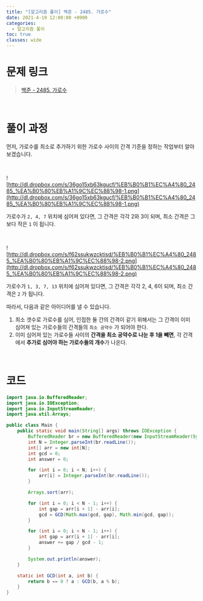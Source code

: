 ```yaml
---
title: "[알고리즘 풀이] 백준 - 2485. 가로수"
date: 2021-4-19 12:00:00 +0900
categories:
  - 알고리즘 풀이
toc: true
classes: wide
---
```


# 문제 링크

> [백준 - 2485. 가로수](https://www.acmicpc.net/problem/2485)

<br>

# 풀이 과정

먼저, 가로수를 최소로 추가하기 위한 가로수 사이의 간격 기준을 정하는 작업부터 알아보겠습니다.

<br>

![http://dl.dropbox.com/s/36go15xb63kgucf/%EB%B0%B1%EC%A4%80_2485_%EA%B0%80%EB%A1%9C%EC%88%98-1.png](http://dl.dropbox.com/s/36go15xb63kgucf/%EB%B0%B1%EC%A4%80_2485_%EA%B0%80%EB%A1%9C%EC%88%98-1.png)

가로수가 `2, 4, 7` 위치에 심어져 있다면, 그 간격은 각각 2와 3이 되며, 최소 간격은 그보다 작은 `1` 이 됩니다.

<br>

![http://dl.dropbox.com/s/f62ssukwzcktisd/%EB%B0%B1%EC%A4%80_2485_%EA%B0%80%EB%A1%9C%EC%88%98-2.png](http://dl.dropbox.com/s/f62ssukwzcktisd/%EB%B0%B1%EC%A4%80_2485_%EA%B0%80%EB%A1%9C%EC%88%98-2.png)

가로수가 `1, 3, 7, 13` 위치에 심어져 있다면, 그 간격은 각각 2, 4, 6이 되며, 최소 간격은 `2` 가 됩니다.

따라서, 다음과 같은 아이디어를 낼 수 있습니다.

1. 최소 갯수로 가로수를 심어, 인접한 둘 간의 간격이 같기 위해서는 그 간격이 이미 심어져 있는 가로수들의 간격들의 `최소 공약수` 가 되어야 한다.
2. 이미 심어져 있는 가로수들 사이의 **간격을 최소 공약수로 나눈 후 1을 빼면**, 각 간격에서 **추가로 심어야 하는 가로수들의 개수**가 나온다.

<br>

# 코드

```java
import java.io.BufferedReader;
import java.io.IOException;
import java.io.InputStreamReader;
import java.util.Arrays;

public class Main {
    public static void main(String[] args) throws IOException {
        BufferedReader br = new BufferedReader(new InputStreamReader(System.in));
        int N = Integer.parseInt(br.readLine());
        int[] arr = new int[N];
        int gcd = 0;
        int answer = 0;

        for (int i = 0; i < N; i++) {
            arr[i] = Integer.parseInt(br.readLine());
        }

        Arrays.sort(arr);

        for (int i = 0; i < N - 1; i++) {
            int gap = arr[i + 1] - arr[i];
            gcd = GCD(Math.max(gcd, gap), Math.min(gcd, gap));
        }

        for (int i = 0; i < N - 1; i++) {
            int gap = arr[i + 1] - arr[i];
            answer += gap / gcd - 1;
        }

        System.out.println(answer);
    }

    static int GCD(int a, int b) {
        return b == 0 ? a : GCD(b, a % b);
    }
}
```